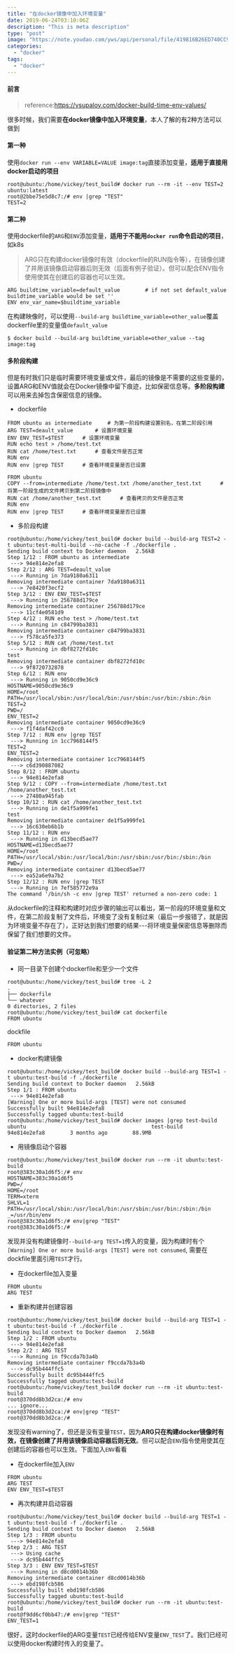 ```yaml
---
title: "在docker镜像中加入环境变量"
date: 2019-06-24T03:10:06Z
description: "This is meta description"
type: "post"
image: "https://note.youdao.com/yws/api/personal/file/419816B26ED740CC9E4DDC5B17107C67?method=download&shareKey=10e1d28d2d230f120165cb901aa3ea1a"
categories:
  - "docker"
tags:
  - "docker"
---
```



#### 前言
>reference:https://vsupalov.com/docker-build-time-env-values/

很多时候，我们需要**在docker镜像中加入环境变量**，本人了解的有2种方法可以做到

#### 第一种

使用`docker run --env VARIABLE=VALUE image:tag`直接添加变量，**适用于直接用docker启动的项目**

```
root@ubuntu:/home/vickey/test_build# docker run --rm -it --env TEST=2 ubuntu:latest
root@2bbe75e5d8c7:/# env |grep "TEST"
TEST=2
```

#### 第二种

使用dockerfile的`ARG`和`ENV`添加变量，**适用于不能用`docker run`命令启动的项目**，如k8s

> ARG只在构建docker镜像时有效（dockerfile的RUN指令等），在镜像创建了并用该镜像启动容器后则无效（后面有例子验证）。但可以配合ENV指令使用使其在创建后的容器也可以生效。

```
ARG buildtime_variable=default_value        # if not set default_value buildtime_variable would be set ''
ENV env_var_name=$buildtime_variable
```

在构建映像时，可以使用`--build-arg buildtime_variable=other_value`覆盖dockerfile里的变量值`default_value`

```
$ docker build --build-arg buildtime_variable=other_value --tag image:tag
```
#### 多阶段构建
但是有时我们只是临时需要环境变量或文件，最后的镜像是不需要的这些变量的，设置ARG和ENV值就会在Docker镜像中留下痕迹，比如保密信息等。**多阶段构建**可以用来去掉包含保密信息的镜像。

- dockerfile

```
FROM ubuntu as intermediate     # 为第一阶段构建设置别名，在第二阶段引用
ARG TEST=deault_value       # 设置环境变量
ENV ENV_TEST=$TEST      # 设置环境变量
RUN echo test > /home/test.txt
RUN cat /home/test.txt      # 查看文件是否正常
RUN env
RUN env |grep TEST      # 查看环境变量是否已设置

FROM ubuntu
COPY --from=intermediate /home/test.txt /home/another_test.txt      # 将第一阶段生成的文件拷贝到第二阶段镜像中
RUN cat /home/another_test.txt      # 查看拷贝的文件是否正常
RUN env
RUN env |grep TEST      # 查看环境变量是否已设置
```

- 多阶段构建

```
root@ubuntu:/home/vickey/test_build# docker build --build-arg TEST=2 -t ubuntu:test-multi-build --no-cache -f ./dockerfile .
Sending build context to Docker daemon   2.56kB
Step 1/12 : FROM ubuntu as intermediate
 ---> 94e814e2efa8
Step 2/12 : ARG TEST=deault_value
 ---> Running in 7da9180a6311
Removing intermediate container 7da9180a6311
 ---> 7e8420f3ecf2
Step 3/12 : ENV ENV_TEST=$TEST
 ---> Running in 256788d179ce
Removing intermediate container 256788d179ce
 ---> 11cf4e0581d9
Step 4/12 : RUN echo test > /home/test.txt
 ---> Running in c84799ba3831
Removing intermediate container c84799ba3831
 ---> f578ca5fe373
Step 5/12 : RUN cat /home/test.txt
 ---> Running in dbf8272fd10c
test
Removing intermediate container dbf8272fd10c
 ---> 9f8720732878
Step 6/12 : RUN env
 ---> Running in 9050cd9e36c9
HOSTNAME=9050cd9e36c9
HOME=/root
PATH=/usr/local/sbin:/usr/local/bin:/usr/sbin:/usr/bin:/sbin:/bin
TEST=2
PWD=/
ENV_TEST=2
Removing intermediate container 9050cd9e36c9
 ---> f1f4daf42cc0
Step 7/12 : RUN env |grep TEST
 ---> Running in 1cc7968144f5
TEST=2
ENV_TEST=2
Removing intermediate container 1cc7968144f5
 ---> c6d390887082
Step 8/12 : FROM ubuntu
 ---> 94e814e2efa8
Step 9/12 : COPY --from=intermediate /home/test.txt /home/another_test.txt
 ---> 27480a945fab
Step 10/12 : RUN cat /home/another_test.txt
 ---> Running in de1f5a999fe1
test
Removing intermediate container de1f5a999fe1
 ---> 16c630eb6b1b
Step 11/12 : RUN env
 ---> Running in d13becd5ae77
HOSTNAME=d13becd5ae77
HOME=/root
PATH=/usr/local/sbin:/usr/local/bin:/usr/sbin:/usr/bin:/sbin:/bin
PWD=/
Removing intermediate container d13becd5ae77
 ---> ea52a6e9a7b2
Step 12/12 : RUN env |grep TEST
 ---> Running in 7ef585772e9a
The command '/bin/sh -c env |grep TEST' returned a non-zero code: 1
```
从dockerfile的注释和构建时对应步骤的输出可以看出，第一阶段的环境变量和文件，在第二阶段复制了文件后，环境变了没有复制过来（最后一步报错了，就是因为环境变量不存在了），正好达到我们想要的结果---将环境变量保密信息等删除而保留了我们想要的文件。

#### 验证第二种方法实例（可忽略）

- 同一目录下创建个dockerfile和至少一个文件

```
root@ubuntu:/home/vickey/test_build# tree -L 2
.
├── dockerfile
└── whatever
0 directories, 2 files
root@ubuntu:/home/vickey/test_build# cat dockerfile 
FROM ubuntu
```
dockfile
```
FROM ubuntu
```

- docker构建镜像

```
root@ubuntu:/home/vickey/test_build# docker build --build-arg TEST=1 -t ubuntu:test-build -f ./dockerfile .
Sending build context to Docker daemon   2.56kB
Step 1/1 : FROM ubuntu
 ---> 94e814e2efa8
[Warning] One or more build-args [TEST] were not consumed
Successfully built 94e814e2efa8
Successfully tagged ubuntu:test-build
root@ubuntu:/home/vickey/test_build# docker images |grep test-build
ubuntu                                        test-build          94e814e2efa8        3 months ago        88.9MB
```

- 用镜像启动个容器

```
root@ubuntu:/home/vickey/test_build# docker run --rm -it ubuntu:test-build
root@383c30a1d6f5:/# env
HOSTNAME=383c30a1d6f5
PWD=/
HOME=/root
TERM=xterm
SHLVL=1
PATH=/usr/local/sbin:/usr/local/bin:/usr/sbin:/usr/bin:/sbin:/bin
_=/usr/bin/env
root@383c30a1d6f5:/# env|grep "TEST"
root@383c30a1d6f5:/# 
```
发现并没有构建镜像时`--build-arg TEST=1`传入的变量，因为构建时有个`[Warning] One or more build-args [TEST] were not consumed`, 需要在dockfile里面引用`TEST`才行。

- 在dockerfile加入变量
```
FROM ubuntu
ARG TEST
```
- 重新构建并创建容器
```
root@ubuntu:/home/vickey/test_build# docker build --build-arg TEST=1 -t ubuntu:test-build -f ./dockerfile .
Sending build context to Docker daemon   2.56kB
Step 1/2 : FROM ubuntu
 ---> 94e814e2efa8
Step 2/2 : ARG TEST
 ---> Running in f9ccda7b3a4b
Removing intermediate container f9ccda7b3a4b
 ---> dc95b444ffc5
Successfully built dc95b444ffc5
Successfully tagged ubuntu:test-build
root@ubuntu:/home/vickey/test_build# docker run --rm -it ubuntu:test-build
root@370dd8b3d2ca:/# env
... ignore...
root@370dd8b3d2ca:/# env|grep "TEST"
root@370dd8b3d2ca:/# 
```
发现没有warning了，但还是没有变量`TEST`，因为**ARG只在构建docker镜像时有效，在镜像创建了并用该镜像启动容器后则无效**。但可以配合`ENV`指令使用使其在创建后的容器也可以生效。下面加入`ENV`看看

- 在dockerfile加入`ENV`

```
FROM ubuntu
ARG TEST
ENV ENV_TEST=$TEST
```

- 再次构建并启动容器

```
root@ubuntu:/home/vickey/test_build# docker build --build-arg TEST=1 -t ubuntu:test-build -f ./dockerfile .
Sending build context to Docker daemon   2.56kB
Step 1/3 : FROM ubuntu
 ---> 94e814e2efa8
Step 2/3 : ARG TEST
 ---> Using cache
 ---> dc95b444ffc5
Step 3/3 : ENV ENV_TEST=$TEST
 ---> Running in d8cd0014b36b
Removing intermediate container d8cd0014b36b
 ---> ebd198fcb586
Successfully built ebd198fcb586
Successfully tagged ubuntu:test-build
root@ubuntu:/home/vickey/test_build# docker run --rm -it ubuntu:test-build
root@f9dd6cf0bb47:/# env|grep "TEST"
ENV_TEST=1
```

很好，这时dockerfile的ARG变量`TEST`已经传给ENV变量`ENV_TEST`了。我们已经可以使用docker构建时传入的变量了。

